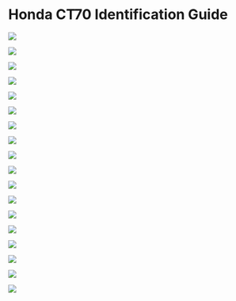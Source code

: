 # Honda CT70 Identification Guide


![](../../../static/img/ct70k0.png)

![](../../../static/img/ct70hk0.png)

![](../../../static/img/ct70k1.png)

![](../../../static/img/ct70hk1.png)

![](../../../static/img/ct70k2.png)

![](../../../static/img/ct70k3.png)

![](../../../static/img/ct70k4.png)

![](../../../static/img/ct7076.png)

![](../../../static/img/ct7077.png)

![](../../../static/img/ct7078.png)

![](../../../static/img/ct7079.png)

![](../../../static/img/ct7080.png)

![](../../../static/img/ct7081.png)

![](../../../static/img/ct7082.png)

![](../../../static/img/ct7091.png)

![](../../../static/img/ct7092.png)

![](../../../static/img/ct7093.png)

![](../../../static/img/ct7094.png)
